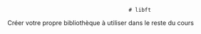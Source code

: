                                          # libft
Créer votre propre bibliothèque à utiliser dans le reste du cours
